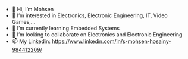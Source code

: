 - 👋 Hi, I’m Mohsen
- 👀 I’m interested in Electronics, Electronic Engineering, IT, Video Games,...
- 🌱 I’m currently learning Embedded Systems
- 💞️ I’m looking to collaborate on Electronics and Electronic Engineering
- 📫 My Linkedin: https://www.linkedin.com/in/s-mohsen-hosainy-984412209/

<!---
S-Mohsen-H/S-Mohsen-H is a ✨ special ✨ repository because its `README.md` (this file) appears on your GitHub profile.
You can click the Preview link to take a look at your changes.
--->
